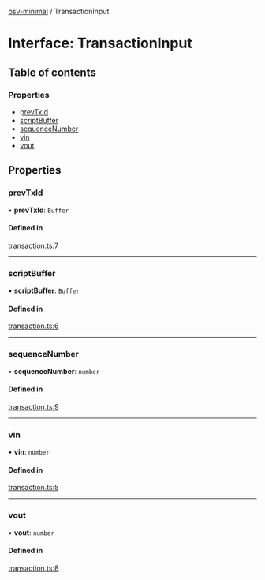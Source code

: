 [bsv-minimal](../README.md) / TransactionInput

# Interface: TransactionInput

## Table of contents

### Properties

- [prevTxId](TransactionInput.md#prevtxid)
- [scriptBuffer](TransactionInput.md#scriptbuffer)
- [sequenceNumber](TransactionInput.md#sequencenumber)
- [vin](TransactionInput.md#vin)
- [vout](TransactionInput.md#vout)

## Properties

### prevTxId

• **prevTxId**: `Buffer`

#### Defined in

[transaction.ts:7](https://github.com/andrewrjohn/bsv-minimal/blob/fca1227/src/transaction.ts#L7)

___

### scriptBuffer

• **scriptBuffer**: `Buffer`

#### Defined in

[transaction.ts:6](https://github.com/andrewrjohn/bsv-minimal/blob/fca1227/src/transaction.ts#L6)

___

### sequenceNumber

• **sequenceNumber**: `number`

#### Defined in

[transaction.ts:9](https://github.com/andrewrjohn/bsv-minimal/blob/fca1227/src/transaction.ts#L9)

___

### vin

• **vin**: `number`

#### Defined in

[transaction.ts:5](https://github.com/andrewrjohn/bsv-minimal/blob/fca1227/src/transaction.ts#L5)

___

### vout

• **vout**: `number`

#### Defined in

[transaction.ts:8](https://github.com/andrewrjohn/bsv-minimal/blob/fca1227/src/transaction.ts#L8)
